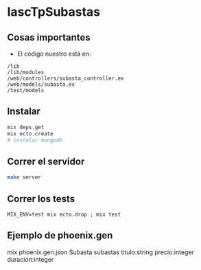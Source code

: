 # IascTpSubastas

## Cosas importantes
- El código nuestro está en:
```
/lib
/lib/modules
/web/controllers/subasta_controller.ex
/web/models/subasta.ex
/test/models
```

## Instalar
```bash
mix deps.get
mix ecto.create
# instalar mongodb
```

## Correr el servidor
```bash
make server
```

## Correr los tests
```
MIX_ENV=test mix ecto.drop ; mix test
```

## Ejemplo de phoenix.gen
mix phoenix.gen.json Subasta subastas titulo:string precio:integer duracion:integer

